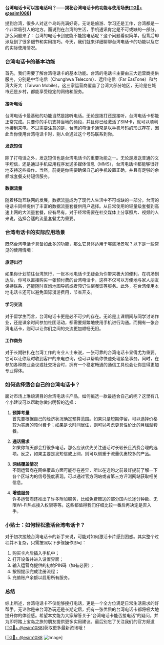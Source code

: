 **台湾电话卡可以接电话吗？——揭秘台湾电话卡的功能与使用场景[[TG💪+ @esim1088](https://t.me/s/esim1088)]**

提到台湾，很多人对这个岛屿充满好奇。无论是旅游、学习还是工作，台湾都是一个非常吸引人的地方。而说到在台湾的生活，手机通讯肯定是不可或缺的一部分。那么问题来了：台湾的电话卡到底能不能接电话呢？这个问题看似简单，但背后却涉及到了很多细节和实用技巧。今天，我们就来详细聊聊台湾电话卡的功能以及它的实际使用情况。

### 台湾电话卡的基本功能

首先，我们需要了解台湾电话卡的基本功能。台湾的电话卡主要由三大运营商提供服务，分别是中华电信（Chunghwa Telecom）、远传电信（Far EasTone）和台湾大哥大（Taiwan Mobile）。这三家运营商覆盖了台湾大部分地区，无论是在城市还是乡村，都能享受稳定的网络和服务。

#### 接听电话

台湾电话卡最基础的功能当然是接听电话。无论是拨打还是接听，台湾电话卡都能正常完成。只要你的手机支持当地的频段，并且你已经激活了SIM卡，就可以顺利地接到来电。不过需要注意的是，台湾的电话卡通常是以手机号码的形式存在，因此当你使用台湾电话卡时，别人会通过这个号码联系到你。

#### 发送短信

除了打电话之外，发送短信也是台湾电话卡的重要功能之一。无论是发送普通的文字短信，还是通过手机应用程序发送多媒体信息（MMS），台湾电话卡都能够很好地支持这些操作。当然，前提是你需要确保自己的手机设置正确，并且有足够的余额或套餐支持短信服务。

#### 数据流量

随着移动互联网的发展，数据流量成为了现代人生活中不可或缺的一部分。台湾的电话卡同样提供了丰富的数据流量套餐供用户选择。从日常使用的轻量级套餐到高速上网的大流量套餐，应有尽有。对于经常需要在社交媒体上分享照片、视频的人来说，选择合适的流量套餐尤为重要。

### 台湾电话卡的实际应用场景

既然台湾电话卡具备如此多的功能，那么它具体适用于哪些场景呢？以下是一些常见的使用情境：

#### 旅游出行

如果你计划前往台湾旅行，一张本地电话卡无疑会为你带来极大的便利。在机场到达后，你可以直接购买一张预付费的台湾电话卡，这样不仅可以方便地与家人朋友保持联系，还能随时查询地图导航或者预订住宿餐饮等服务。此外，在台湾使用本地电话卡还可以避免国际漫游费用，节省开支。

#### 学习交流

对于留学生而言，台湾电话卡更是必不可少的存在。无论是上课期间与同学讨论作业，还是课余时间参加社团活动，都需要频繁地使用手机进行沟通。而拥有一张台湾电话卡，则可以让你们之间的交流更加顺畅无阻。

#### 工作商务

对于长期驻扎在台湾工作的专业人士来说，一张可靠的台湾电话卡显得尤为重要。它可以让你及时收到客户的来电咨询，也可以帮助你快速处理紧急事务。同时，在参加各种商业会议或社交场合时，拥有一个稳定畅通的通信工具也会让你显得更加专业得体。

### 如何选择适合自己的台湾电话卡？

面对市场上琳琅满目的台湾电话卡产品，如何挑选一款最适合自己的呢？这里有几个小建议可以帮助你做出明智的选择：

1. **预算考量**  
   首先要根据自己的经济状况确定预算范围。如果只是短期停留，可以选择价格较为实惠的预付费卡；如果是长时间居住，则可以考虑更具性价比的月租型套餐。

2. **通话需求**  
   如果你每天都会打很多电话，那么应该优先关注通话时长较长且资费合理的选项。反之，如果主要是发短信或上网，则可以侧重于流量优惠较多的产品。

3. **网络覆盖情况**  
   不同运营商在网络覆盖方面可能存在差异，所以在选购之前最好提前了解一下各个区域内的信号强度表现。可以通过官方网站或者第三方评测网站获取相关信息。

4. **增值服务**  
   许多运营商还推出了许多附加服务，比如免费赠送的部分国内长途分钟数、无限Wi-Fi热点接入权限等等。这些都值得我们仔细比较一番后再决定是否入手。

### 小贴士：如何轻松激活台湾电话卡？

对于初次接触台湾电话卡的新手来说，可能对如何激活卡片感到困惑。其实整个过程并不复杂，只需按照以下步骤操作即可：

1. 购买卡片后插入手机中；
2. 打开设备并进入设置界面；
3. 输入运营商提供的初始PIN码（如有必要）；
4. 按照提示完成注册流程；
5. 充值账户余额以启用所有服务。

### 总结

综上所述，台湾电话卡不仅能够接打电话，更是一个全方位满足日常生活需求的好帮手。无论你是来台湾游玩还是长期定居，拥有一张优质的台湾电话卡都将极大地提升你的体验感。希望本文能为大家解答关于“台湾电话卡能否接电话”的疑问，并为即将踏上宝岛之旅的朋友提供更多实用建议。最后别忘了关注我们的官方频道[[TG💪+ @esim1088](https://t.me/s/esim1088)]获取更多最新资讯哦！

[[TG💪+ @esim1088](https://t.me/s/esim1088) ![Image](https://i.postimg.cc/4NQfJmqS/Snipaste-2025-05-13-00-14-12.png)]